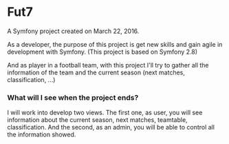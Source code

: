 Fut7====A Symfony project created on March 22, 2016.As a developer, the purpose of this project is get new skills and gain agile in development with Symfony. (This project is based on Symfony 2.8)And as player in a football team, with this project I'll try to gather all the information of the team and the current season (next matches, classification, ...)### What will I see when the project ends?I will work into develop two views. The first one, as user, you will see information about the current season, next matches, teamtable, classification. And the second, as an admin, you will be able to control all the information showed.